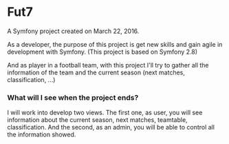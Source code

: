 Fut7====A Symfony project created on March 22, 2016.As a developer, the purpose of this project is get new skills and gain agile in development with Symfony. (This project is based on Symfony 2.8)And as player in a football team, with this project I'll try to gather all the information of the team and the current season (next matches, classification, ...)### What will I see when the project ends?I will work into develop two views. The first one, as user, you will see information about the current season, next matches, teamtable, classification. And the second, as an admin, you will be able to control all the information showed.